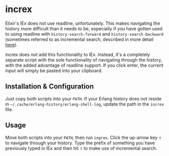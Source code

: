 # increx

Elixir's IEx does not use readline, unfortunately. This makes navigating the history more difficult than it needs to be, especially
if you have gotten used to using readline with `history-search-forward` and `history-search-backward` (sometimes referred to
as incremental search, described in more detail [here](https://wiki.archlinux.org/index.php/Readline#History)).

increx does *not* add this functionality to IEx. Instead, it's a completely separate script with the sole functionality of
navigating through the history, with the added advantage of readline support. If you click enter, the current input will
simply be pasted into your clipboard.


## Installation & Configuration

Just copy both scripts into your `PATH`. If your Erlang history does not reside in `~/.cache/erlang-history/erlang-shell-log`,
update the path in the `increx` file.


## Usage

Move both scripts into your `PATH`, then run `ingrex`. Click the up-arrow key
<kbd>↑</kbd> to navigate through your history. Type the prefix of something you have previously typed in IEx and then
hit <kbd>↑</kbd> to make use of incremental search.
